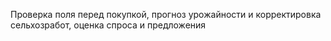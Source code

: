 Проверка поля перед покупкой, прогноз урожайности и корректировка сельхозработ, оценка спроса и предложения